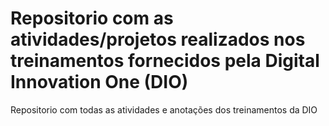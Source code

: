 # Repositorio com as atividades/projetos realizados nos treinamentos fornecidos pela Digital Innovation One (DIO)
Repositorio com todas as atividades e anotações dos treinamentos da DIO
